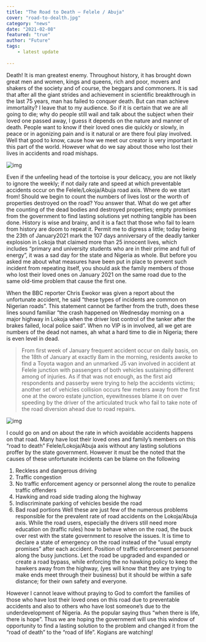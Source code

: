 ```yaml
---
title: "The Road to Death – Felele / Abuja"
cover: "road-to-dealth.jpg"
category: "news"
date: "2021-02-08"
featured: "true"
author: "Future"
tags:
    - latest update
    
---
```


Death! It is man greatest enemy. Throughout history, it has brought down great men and women, kings and queens, rich and poor, movers and shakers of the society and of course, the beggars and commoners.  It is sad that after all the giant strides and achievement in scientific breakthrough in the last 75 years, man has failed to conquer death. But can man achieve immortality? I leave that to my audience. So if it is certain that we are all going to die; why do people still wail and talk about the subject when their loved one passed away, I guess it depends on the nature and manner of death. People want to know if their loved ones die quickly or slowly, in peace or in agonizing pain and is it natural or are there foul play involved. Well that good to know, cause how we meet our creator is very important in this part of the world. However what do we say about those who lost their lives in accidents and road mishaps.

![img](https://imgur.com/51ZFVrs.jpg)

Even if the unfeeling head of the tortoise is your delicacy, you are not likely to ignore the weekly; if not daily rate and speed at which preventable accidents occur on the Felele/Lokoja/Abuja road axis. Where do we start from! Should we begin to count the numbers of lives lost or the worth of properties destroyed on the road? You answer that. What do we get after the counting of the dead bodies and destroyed properties; empty promises from the government to find lasting solutions yet nothing tangible has been done. History is wise and brainy, and it is a fact that those who fail to learn from history are doom to repeat it. Permit me to digress a little; today being the 23th of January2021 mark the 107 days anniversary of the deadly tanker explosion in Lokoja that claimed more than 25 innocent lives, which includes “primary and university students who are in their prime and full of energy”, it was a sad day for the state and Nigeria as whole. But before you asked me about what measures have been put in place to prevent such incident from repeating itself, you should ask the family members of those who lost their loved ones on January 2021 on the same road due to the same old-time problem that cause the first one.

When the BBC reporter Chris Ewokor was given a report about the unfortunate accident, he said “these types of incidents are common on Nigerian roads”. This statement cannot be farther from the truth, does these lines sound familiar “the crash happened on Wednesday morning on a major highway in Lokoja when the driver lost control of the tanker after the brakes failed, local police said”. When no VIP is in involved, all we get are numbers of the dead not names, ah what a hard time to die in Nigeria; there is even level in dead.

<blockquote>From first week of January frequent accident occur on daily basis, on the 18th of January at exactly 8am in the morning, residents awoke to find a Toyota wagon and an unmarked J5 van involved in accident at Felele junction with passengers of both vehicles sustaining different among of injuries. As if that was not enough, as the first aid respondents and passerby were trying to help the accidents victims; another set of vehicles collision occurs few meters away from the first one at the oworo estate junction, eyewitnesses blame it on over speeding by the driver of the articulated truck who fail to take note of the road diversion ahead due to road repairs.</blockquote>

![img](https://imgur.com/iiNH2xl.jpg)

I could go on and on about the rate in which avoidable accidents happens on that road. Many have lost their loved ones and family’s members on this “road to death” Felele/Lokoja/Abuja axis without any lasting solutions proffer by the state government. However it must be the noted that the causes of these unfortunate incidents can be blame on the following
1.	Reckless and dangerous driving
2.	Traffic congestion
3.	No traffic enforcement agency or personnel along the route to penalize traffic offenders
4.	 Hawking and road side trading along the highway
5.	Indiscriminate parking of vehicles beside the road
6.	Bad road portions
Well these are just few of the numerous problems responsible for the prevalent rate of road accidents on the Lokoja/Abuja axis. While the road users, especially the drivers still need more education on (traffic rules) how to behave when on the road, the buck over rest with the state government to resolve the issues. It is time to declare a state of emergency on the road instead of the “usual empty promises” after each accident. Position of traffic enforcement personnel along the busy junctions. Let the road be upgraded and expanded or create a road bypass, while enforcing the no hawking policy to keep the hawkers away from the highway, (yes will know that they are trying to make ends meet through their business) but it should be within a safe distance; for their own safety and everyone.

However I cannot leave without praying to God to comfort the families of those who have lost their loved ones on this road due to preventable accidents and also to others who have lost someone’s due to the underdevelopment of Nigeria. As the popular saying thus “when there is life, there is hope”. Thus we are hoping the government will use this window of opportunity to find a lasting solution to the problem and changed it from the “road of death” to the “road of life”. Kogians are watching! 
